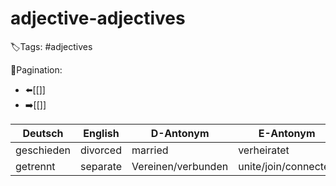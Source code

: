 # adjective-adjectives

🏷️Tags: #adjectives

🧭Pagination:
- ⬅️[[]]
- ➡️[[]]

| Deutsch    | English  | D-Antonym            | E-Antonym             |
|------------|----------|----------------------|-----------------------|
| geschieden | divorced | married              | verheiratet           |
| getrennt   | separate | Vereinen/verbunden   | unite/join/connected  |



